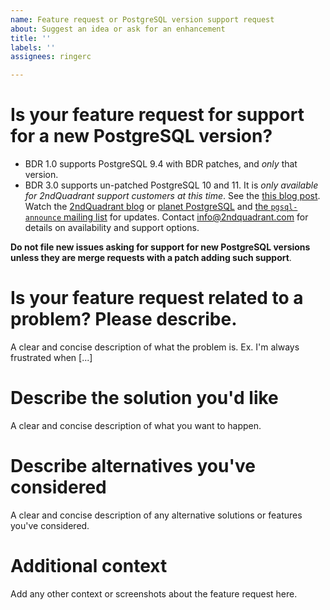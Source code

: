 ```yaml
---
name: Feature request or PostgreSQL version support request
about: Suggest an idea or ask for an enhancement
title: ''
labels: ''
assignees: ringerc

---
```


# Is your feature request for support for a new PostgreSQL version?

* BDR 1.0 supports PostgreSQL 9.4 with BDR patches, and *only* that version.
* BDR 3.0 supports un-patched PostgreSQL 10 and 11. It is *only available for 2ndQuadrant support customers at this time*. See the [this blog post](https://blog.2ndquadrant.com/news-and-roadmap-for-bdr-multi-master-postgresql/). Watch the [2ndQuadrant blog]() or [planet PostgreSQL](http://planet.postgresql.org/) and [the `pgsql-announce` mailing list](https://www.postgresql.org/list/pgsql-announce/) for updates. Contact info@2ndquadrant.com for details on availability and support options.

**Do not file new issues asking for support for new PostgreSQL versions unless they are merge requests with a patch adding such support**.

#  Is your feature request related to a problem? Please describe.
A clear and concise description of what the problem is. Ex. I'm always frustrated when [...]

#  Describe the solution you'd like
A clear and concise description of what you want to happen.

# Describe alternatives you've considered
A clear and concise description of any alternative solutions or features you've considered.

# Additional context
Add any other context or screenshots about the feature request here.
